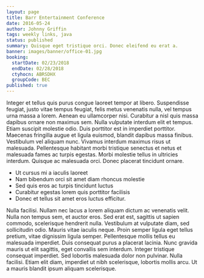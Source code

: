 ```yaml
---
layout: page
title: Barr Entertainment Conference
date: 2016-05-24
author: Johnny Griffin
tags: weekly links, java
status: published
summary: Quisque eget tristique orci. Donec eleifend eu erat a.
banner: images/banner/office-01.jpg
booking:
  startDate: 02/23/2018
  endDate: 02/28/2018
  ctyhocn: ABRSDHX
  groupCode: BEC
published: true
---
```

Integer et tellus quis purus congue laoreet tempor at libero. Suspendisse feugiat, justo vitae tempus feugiat, felis metus venenatis nulla, vel tempus urna massa a lorem. Aenean eu ullamcorper nisi. Curabitur a nisl quis massa dapibus ornare non maximus sem. Nulla vulputate interdum elit et tempus. Etiam suscipit molestie odio. Duis porttitor est in imperdiet porttitor. Maecenas fringilla augue et ligula euismod, blandit dapibus massa finibus. Vestibulum vel aliquam nunc. Vivamus interdum maximus risus ut malesuada. Pellentesque habitant morbi tristique senectus et netus et malesuada fames ac turpis egestas. Morbi molestie tellus in ultricies interdum. Quisque ac malesuada orci. Donec placerat tincidunt ornare.

* Ut cursus mi a iaculis laoreet
* Nam bibendum orci sit amet diam rhoncus molestie
* Sed quis eros ac turpis tincidunt luctus
* Curabitur egestas lorem quis porttitor facilisis
* Donec et tellus sit amet eros luctus efficitur.

Nulla facilisi. Nullam nec lacus a lorem aliquam dictum ac venenatis velit. Nulla non tempus sem, et auctor eros. Sed erat est, sagittis ut sapien commodo, scelerisque hendrerit nulla. Vestibulum at vulputate diam, sed sollicitudin odio. Mauris vitae iaculis neque. Proin semper ligula eget tellus pretium, vitae dignissim ligula semper. Pellentesque mollis tellus eu malesuada imperdiet.
Duis consequat purus a placerat lacinia. Nunc gravida mauris ut elit sagittis, eget convallis sem interdum. Integer tristique consequat imperdiet. Sed lobortis malesuada dolor non pulvinar. Nulla facilisi. Etiam elit diam, imperdiet ut nibh scelerisque, lobortis mollis arcu. Ut a mauris blandit ipsum aliquam scelerisque.
